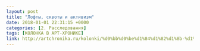 ```yaml
---
layout: post
title: "Лофты, сквоты и активизм"
date: 2018-01-01 22:31:15 +0000
categories: [2. Расследования]
tags: [КОЛОНКА В АРТ-ХРОНИКЕ]
link: http://artchronika.ru/kolonki/%d0%bb%d0%be%d1%84%d1%82%d1%8b-%d1%81%d0%ba%d0%b2%d0%be%d1%82%d1%8b-%d0%b8-%d0%b0%d0%ba%d1%82%d0%b8%d0%b2%d0%b8%d0%b7%d0%bc/
---
```

